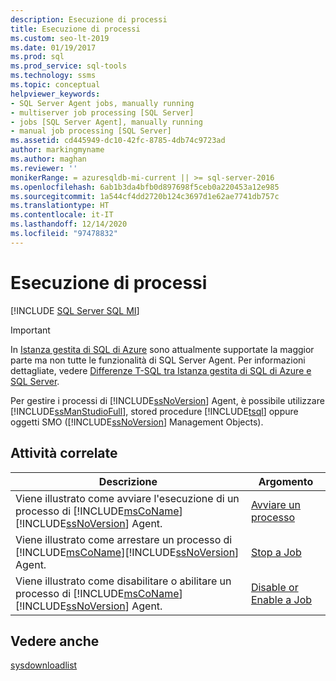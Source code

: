 ```yaml
---
description: Esecuzione di processi
title: Esecuzione di processi
ms.custom: seo-lt-2019
ms.date: 01/19/2017
ms.prod: sql
ms.prod_service: sql-tools
ms.technology: ssms
ms.topic: conceptual
helpviewer_keywords:
- SQL Server Agent jobs, manually running
- multiserver job processing [SQL Server]
- jobs [SQL Server Agent], manually running
- manual job processing [SQL Server]
ms.assetid: cd445949-dc10-42fc-8785-4db74c9723ad
author: markingmyname
ms.author: maghan
ms.reviewer: ''
monikerRange: = azuresqldb-mi-current || >= sql-server-2016
ms.openlocfilehash: 6ab1b3da4bfb0d897698f5ceb0a220453a12e985
ms.sourcegitcommit: 1a544cf4dd2720b124c3697d1e62ae7741db757c
ms.translationtype: HT
ms.contentlocale: it-IT
ms.lasthandoff: 12/14/2020
ms.locfileid: "97478832"
---
```

# <a name="run-jobs"></a>Esecuzione di processi
[!INCLUDE [SQL Server SQL MI](../../includes/applies-to-version/sql-asdbmi.md)]

> [!IMPORTANT]  
> In [Istanza gestita di SQL di Azure](/azure/sql-database/sql-database-managed-instance) sono attualmente supportate la maggior parte ma non tutte le funzionalità di SQL Server Agent. Per informazioni dettagliate, vedere [Differenze T-SQL tra Istanza gestita di SQL di Azure e SQL Server](/azure/sql-database/sql-database-managed-instance-transact-sql-information#sql-server-agent).

Per gestire i processi di [!INCLUDE[ssNoVersion](../../includes/ssnoversion-md.md)] Agent, è possibile utilizzare [!INCLUDE[ssManStudioFull](../../includes/ssmanstudiofull-md.md)], stored procedure [!INCLUDE[tsql](../../includes/tsql-md.md)] oppure oggetti SMO ([!INCLUDE[ssNoVersion](../../includes/ssnoversion-md.md)] Management Objects).  
  
## <a name="related-tasks"></a>Attività correlate  
  
|Descrizione|Argomento|  
|-|-|  
|Viene illustrato come avviare l'esecuzione di un processo di [!INCLUDE[msCoName](../../includes/msconame_md.md)][!INCLUDE[ssNoVersion](../../includes/ssnoversion-md.md)] Agent.|[Avviare un processo](../../ssms/agent/start-a-job.md)|  
|Viene illustrato come arrestare un processo di [!INCLUDE[msCoName](../../includes/msconame_md.md)][!INCLUDE[ssNoVersion](../../includes/ssnoversion-md.md)] Agent.|[Stop a Job](../../ssms/agent/stop-a-job.md)|  
|Viene illustrato come disabilitare o abilitare un processo di [!INCLUDE[msCoName](../../includes/msconame_md.md)][!INCLUDE[ssNoVersion](../../includes/ssnoversion-md.md)] Agent.|[Disable or Enable a Job](../../ssms/agent/disable-or-enable-a-job.md)|  
  
## <a name="see-also"></a>Vedere anche  
[sysdownloadlist](../../relational-databases/system-tables/dbo-sysdownloadlist-transact-sql.md)  
